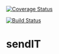 [![Coverage Status](https://coveralls.io/repos/github/Tohaf/sendIT/badge.svg?branch=master)](https://coveralls.io/github/Tohaf/sendIT?branch=master)

[![Build Status](https://travis-ci.com/Tohaf/sendIT.svg?branch=master)](https://travis-ci.com/Tohaf/sendIT)


# sendIT
